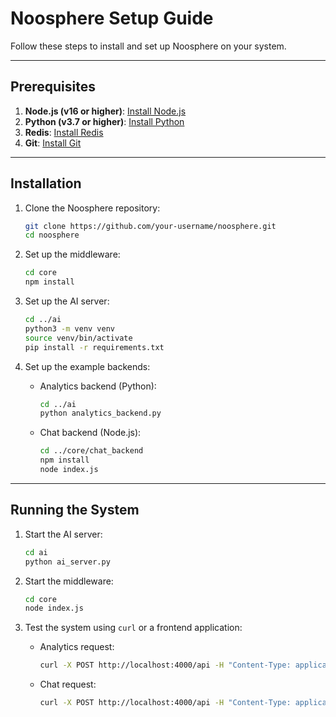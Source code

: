 # Noosphere Setup Guide

Follow these steps to install and set up Noosphere on your system.

---

## Prerequisites

1. **Node.js (v16 or higher)**: [Install Node.js](https://nodejs.org/)
2. **Python (v3.7 or higher)**: [Install Python](https://www.python.org/)
3. **Redis**: [Install Redis](https://redis.io/docs/getting-started/installation/)
4. **Git**: [Install Git](https://git-scm.com/)

---

## Installation

1. Clone the Noosphere repository:
   ```bash
   git clone https://github.com/your-username/noosphere.git
   cd noosphere
   ```

2. Set up the middleware:
   ```bash
   cd core
   npm install
   ```

3. Set up the AI server:
   ```bash
   cd ../ai
   python3 -m venv venv
   source venv/bin/activate
   pip install -r requirements.txt
   ```

4. Set up the example backends:
   - Analytics backend (Python):
     ```bash
     cd ../ai
     python analytics_backend.py
     ```
   - Chat backend (Node.js):
     ```bash
     cd ../core/chat_backend
     npm install
     node index.js
     ```

---

## Running the System

1. Start the AI server:
   ```bash
   cd ai
   python ai_server.py
   ```

2. Start the middleware:
   ```bash
   cd core
   node index.js
   ```

3. Test the system using `curl` or a frontend application:
   - Analytics request:
     ```bash
     curl -X POST http://localhost:4000/api -H "Content-Type: application/json" -d '{"userInput": "I need to analyze this data."}'
     ```
   - Chat request:
     ```bash
     curl -X POST http://localhost:4000/api -H "Content-Type: application/json" -d '{"userInput": "Start a chat session."}'
     ```

